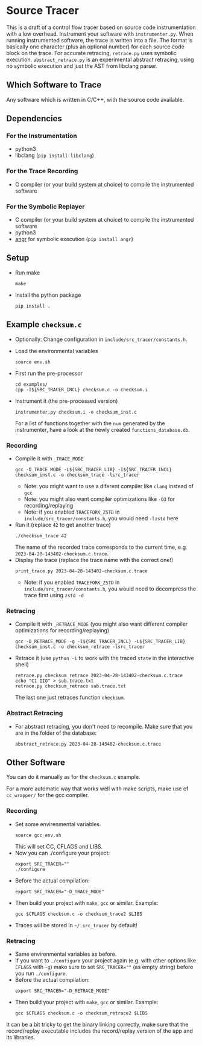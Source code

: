# Source Tracer

This is a draft of a control flow tracer based on source code instrumentation with a low overhead.
Instrument your software with `instrumenter.py`. When running instrumented software, the trace is written into a file.
The format is basically one character (plus an optional number)
for each source code block on the trace.
For accurate retracing, `retrace.py` uses symbolic execution.
`abstract_retrace.py` is an experimental abstract retracing, using no
symbolic execution and just the AST from libclang parser.

## Which Software to Trace

Any software which is written in C/C++, with the source code available.

## Dependencies
### For the Instrumentation

* python3
* libclang (`pip install libclang`)

### For the Trace Recording

* C compiler (or your build system at choice) to compile the instrumented software

### For the Symbolic Replayer

* C compiler (or your build system at choice) to compile the instrumented software
* python3
* [angr](https://angr.io) for symbolic execution (`pip install angr`)

## Setup

* Run make
  ```
  make
  ```
* Install the python package
  ```
  pip install .
  ```

## Example `checksum.c`

* Optionally: Change configuration in `include/src_tracer/constants.h`.

* Load the environmental variables
  ```
  source env.sh
  ```

* First run the pre-processor
  ```
  cd examples/
  cpp -I${SRC_TRACER_INCL} checksum.c -o checksum.i
  ```
* Instrument it (the pre-processed version)
  ```
  instrumenter.py checksum.i -o checksum_inst.c
  ```
  For a list of functions together with the `num` generated by the instrumenter,
  have a look at the newly created `functions_database.db`.
### Recording
* Compile it with `_TRACE_MODE`
  ```
  gcc -D_TRACE_MODE -L${SRC_TRACER_LIB} -I${SRC_TRACER_INCL} checksum_inst.c -o checksum_trace -lsrc_tracer
  ```
  * Note: you might want to use a diferent compiler like `clang` instead of `gcc`
  * Note: you might also want compiler optimizations like `-O3` for recording/replaying
  * Note: if you enabled `TRACEFORK_ZSTD` in `include/src_tracer/constants.h`, you would need `-lzstd` here
* Run it (replace `42` to get another trace) 
  ```
  ./checksum_trace 42
  ```
  The name of the recorded trace corresponds to the current time, e.g. `2023-04-28-143402-checksum.c.trace`.
* Display the trace (replace the trace name with the correct one!)
  ```
  print_trace.py 2023-04-28-143402-checksum.c.trace
  ```
  * Note: if you enabled `TRACEFORK_ZSTD` in `include/src_tracer/constants.h`, you would need to decompress the trace first using `zstd -d`
### Retracing
* Compile it with `_RETRACE_MODE` (you might also want different compiler optimizations for recording/replaying)
  ```
  gcc -D_RETRACE_MODE -g -I${SRC_TRACER_INCL} -L${SRC_TRACER_LIB} checksum_inst.c -o checksum_retrace -lsrc_tracer
  ```
* Retrace it (use `python -i` to work with the traced `state` in the interactive shell)
  ```
  retrace.py checksum_retrace 2023-04-28-143402-checksum.c.trace
  echo "C1 IIO" > sub.trace.txt
  retrace.py checksum_retrace sub.trace.txt
  ```
  The last one just retraces function `checksum`.
### Abstract Retracing
* For abstract retracing, you don't need to recompile. Make sure that you are in the folder of the database:
  ```
  abstract_retrace.py 2023-04-28-143402-checksum.c.trace
  ```

## Other Software

You can do it manually as for the `checksum.c` example.

For a more automatic way that works well with make scripts, make use of `cc_wrapper/` for the gcc compiler.

### Recording
* Set some envirenmental variables.
  ```
  source gcc_env.sh
  ```
  This will set CC, CFLAGS and LIBS.
* Now you can ./configure your project:
  ```
  export SRC_TRACER=""
  ./configure
  ```
* Before the actual compilation:
  ```
  export SRC_TRACER="-D_TRACE_MODE"
  ```
* Then build your project with `make`, `gcc` or similar. Example:
  ```
  gcc $CFLAGS checksum.c -o checksum_trace2 $LIBS
  ```
* Traces will be stored in `~/.src_tracer` by default!

### Retracing
* Same envirenmental variables as before.
* If you want to `./configure` your project again (e.g. with other options like `CFLAGS` with `-g`)
  make sure to set `SRC_TRACER=""` (as empty string) before you run `./configure`.
* Before the actual compilation:
  ```
  export SRC_TRACER="-D_RETRACE_MODE"
  ```
* Then build your project with `make`, `gcc` or similar. Example:
  ```
  gcc $CFLAGS checksum.c -o checksum_retrace2 $LIBS
  ```

It can be a bit tricky to get the binary linking correctly,
make sure that the record/replay executable includes the record/replay
version of the app and its libraries.
